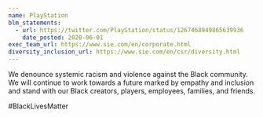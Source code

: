 ```yaml
---
name: PlayStation
blm_statements:
  - url: https://twitter.com/PlayStation/status/1267468949865639936
    date_posted: 2020-06-01
exec_team_url: https://www.sie.com/en/corporate.html
diversity_inclusion_url: https://www.sie.com/en/csr/diversity.html
---
```


We denounce systemic racism and violence against the Black community. We will continue to work towards a future marked by empathy and inclusion and stand with our Black creators, players, employees, families, and friends.

#BlackLivesMatter

